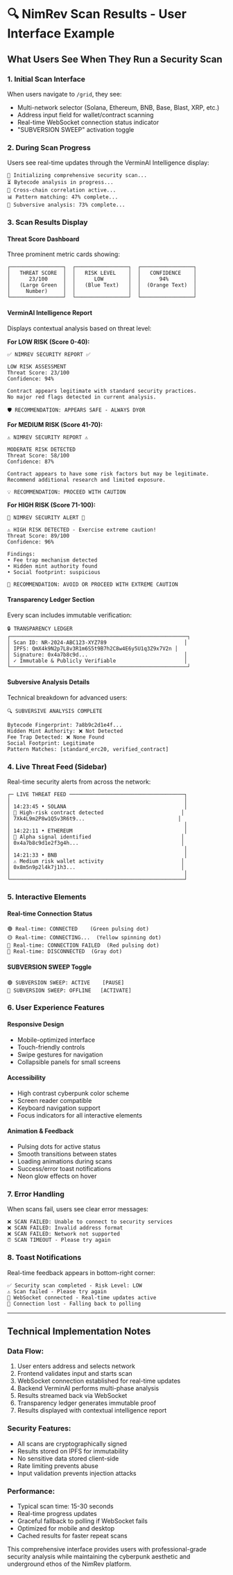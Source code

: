# 🔍 NimRev Scan Results - User Interface Example

## What Users See When They Run a Security Scan

### 1. **Initial Scan Interface**
When users navigate to `/grid`, they see:
- Multi-network selector (Solana, Ethereum, BNB, Base, Blast, XRP, etc.)
- Address input field for wallet/contract scanning
- Real-time WebSocket connection status indicator
- "SUBVERSION SWEEP" activation toggle

### 2. **During Scan Progress**
Users see real-time updates through the VerminAI Intelligence display:

```
🔄 Initializing comprehensive security scan...
⏳ Bytecode analysis in progress...
🎯 Cross-chain correlation active...
📊 Pattern matching: 47% complete...
🚨 Subversive analysis: 73% complete...
```

### 3. **Scan Results Display**

#### **Threat Score Dashboard**
Three prominent metric cards showing:

```
┌─────────────────┐  ┌─────────────────┐  ┌─────────────────┐
│   THREAT SCORE  │  │   RISK LEVEL    │  │   CONFIDENCE    │
│      23/100     │  │      LOW        │  │      94%        │
│   (Large Green  │  │   (Blue Text)   │  │  (Orange Text)  │
│     Number)     │  │                 │  │                 │
└─────────────────┘  └─────────────────┘  └─────────────────┘
```

#### **VerminAI Intelligence Report**
Displays contextual analysis based on threat level:

**For LOW RISK (Score 0-40):**
```
✅ NIMREV SECURITY REPORT ✅

LOW RISK ASSESSMENT
Threat Score: 23/100
Confidence: 94%

Contract appears legitimate with standard security practices.
No major red flags detected in current analysis.

🛡️ RECOMMENDATION: APPEARS SAFE - ALWAYS DYOR
```

**For MEDIUM RISK (Score 41-70):**
```
⚠️ NIMREV SECURITY REPORT ⚠️

MODERATE RISK DETECTED
Threat Score: 58/100
Confidence: 87%

Contract appears to have some risk factors but may be legitimate.
Recommend additional research and limited exposure.

💡 RECOMMENDATION: PROCEED WITH CAUTION
```

**For HIGH RISK (Score 71-100):**
```
🚨 NIMREV SECURITY ALERT 🚨

⚠️ HIGH RISK DETECTED - Exercise extreme caution!
Threat Score: 89/100
Confidence: 96%

Findings:
• Fee trap mechanism detected
• Hidden mint authority found
• Social footprint: suspicious

🚨 RECOMMENDATION: AVOID OR PROCEED WITH EXTREME CAUTION
```

#### **Transparency Ledger Section**
Every scan includes immutable verification:

```
🔒 TRANSPARENCY LEDGER
┌─────────────────────────────────────────────────────────┐
│ Scan ID: NR-2024-ABC123-XYZ789                         │
│ IPFS: QmX4k9N2p7L8v3R1m6S5t9B7h2C8w4E6y5U1q3Z9x7V2n │
│ Signature: 0x4a7b8c9d...                               │
│ ✓ Immutable & Publicly Verifiable                      │
└─────────────────────────────────────────────────────────┘
```

#### **Subversive Analysis Details**
Technical breakdown for advanced users:

```
🔍 SUBVERSIVE ANALYSIS COMPLETE

Bytecode Fingerprint: 7a8b9c2d1e4f...
Hidden Mint Authority: ❌ Not Detected
Fee Trap Detected: ❌ None Found
Social Footprint: Legitimate
Pattern Matches: [standard_erc20, verified_contract]
```

### 4. **Live Threat Feed (Sidebar)**
Real-time security alerts from across the network:

```
┌─ LIVE THREAT FEED ─────────────────────────────────────┐
│                                                        │
│ 14:23:45 • SOLANA                                      │
│ 🚨 High-risk contract detected                         │
│ 7Xk4L9m2P8w1Q5v3R6t9...                              │
│                                                        │
│ 14:22:11 • ETHEREUM                                    │
│ 💎 Alpha signal identified                             │
│ 0x4a7b8c9d1e2f3g4h...                                 │
│                                                        │
│ 14:21:33 • BNB                                         │
│ ⚠️ Medium risk wallet activity                         │
│ 0x8m5n9p2l4k7j1h3...                                  │
│                                                        │
└────────────────────────────────────────────────────────┘
```

### 5. **Interactive Elements**

#### **Real-time Connection Status**
```
🟢 Real-time: CONNECTED    (Green pulsing dot)
🟡 Real-time: CONNECTING...  (Yellow spinning dot)  
🔴 Real-time: CONNECTION FAILED  (Red pulsing dot)
🔘 Real-time: DISCONNECTED  (Gray dot)
```

#### **SUBVERSION SWEEP Toggle**
```
🟢 SUBVERSION SWEEP: ACTIVE    [PAUSE]
🔘 SUBVERSION SWEEP: OFFLINE   [ACTIVATE]
```

### 6. **User Experience Features**

#### **Responsive Design**
- Mobile-optimized interface
- Touch-friendly controls
- Swipe gestures for navigation
- Collapsible panels for small screens

#### **Accessibility**
- High contrast cyberpunk color scheme
- Screen reader compatible
- Keyboard navigation support
- Focus indicators for all interactive elements

#### **Animation & Feedback**
- Pulsing dots for active status
- Smooth transitions between states
- Loading animations during scans
- Success/error toast notifications
- Neon glow effects on hover

### 7. **Error Handling**
When scans fail, users see clear error messages:

```
❌ SCAN FAILED: Unable to connect to security services
❌ SCAN FAILED: Invalid address format
❌ SCAN FAILED: Network not supported
⏰ SCAN TIMEOUT - Please try again
```

### 8. **Toast Notifications**
Real-time feedback appears in bottom-right corner:

```
✅ Security scan completed - Risk Level: LOW
⚠️ Scan failed - Please try again
🔄 WebSocket connected - Real-time updates active
📡 Connection lost - Falling back to polling
```

---

## Technical Implementation Notes

### **Data Flow:**
1. User enters address and selects network
2. Frontend validates input and starts scan
3. WebSocket connection established for real-time updates
4. Backend VerminAI performs multi-phase analysis
5. Results streamed back via WebSocket
6. Transparency ledger generates immutable proof
7. Results displayed with contextual intelligence report

### **Security Features:**
- All scans are cryptographically signed
- Results stored on IPFS for immutability
- No sensitive data stored client-side
- Rate limiting prevents abuse
- Input validation prevents injection attacks

### **Performance:**
- Typical scan time: 15-30 seconds
- Real-time progress updates
- Graceful fallback to polling if WebSocket fails
- Optimized for mobile and desktop
- Cached results for faster repeat scans

This comprehensive interface provides users with professional-grade security analysis while maintaining the cyberpunk aesthetic and underground ethos of the NimRev platform.
